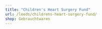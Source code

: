 ```yaml
---
title: "Children's Heart Surgery Fund"
url: /leeds/childrens-heart-surgery-fund/
shop: Gebrauchtwaren
---
```

